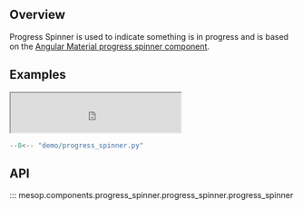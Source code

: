 ## Overview

Progress Spinner is used to indicate something is in progress and is based on the [Angular Material progress spinner component](https://material.angular.io/components/progress-spinner/overview).


## Examples

<iframe class="component-demo" src="https://mesop-y677hytkra-uc.a.run.app/progress_spinner" style="height: 70px"></iframe>

```python
--8<-- "demo/progress_spinner.py"
```

## API

::: mesop.components.progress_spinner.progress_spinner.progress_spinner

